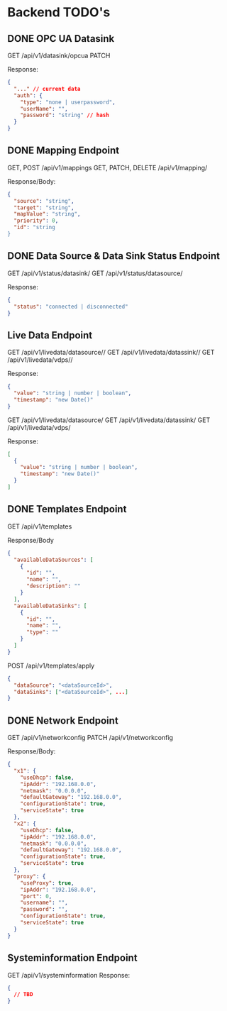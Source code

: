 # Backend TODO's

## DONE OPC UA Datasink

GET /api/v1/datasink/opcua
PATCH

Response:

```json
{
  "..." // current data
  "auth": {
    "type": "none | userpassword",
    "userName": "",
    "password": "string" // hash
  }
}
```

## DONE Mapping Endpoint

GET, POST /api/v1/mappings
GET, PATCH, DELETE /api/v1/mapping/<id>

Response/Body:

```json
{
  "source": "string",
  "target": "string",
  "mapValue": "string",
  "priority": 0,
  "id": "string
}
```

## DONE Data Source & Data Sink Status Endpoint

GET /api/v1/status/datasink/<protocol>
GET /api/v1/status/datasource/<protocol>

Response:

```json
{
  "status": "connected | disconnected"
}
```

## Live Data Endpoint

GET /api/v1/livedata/datasource/<protocol>/<dataPointId>
GET /api/v1/livedata/datassink/<protocol>/<dataPointId>
GET /api/v1/livedata/vdps/<protocol>/<dataPointId>

Response:

```json
{
  "value": "string | number | boolean",
  "timestamp": "new Date()"
}
```

GET /api/v1/livedata/datasource/<protocol>
GET /api/v1/livedata/datassink/<protocol>
GET /api/v1/livedata/vdps/<protocol>

Response:

```json
[
  {
    "value": "string | number | boolean",
    "timestamp": "new Date()"
  }
]
```

## DONE Templates Endpoint

GET /api/v1/templates

Response/Body

```json
{
  "availableDataSources": [
    {
      "id": "",
      "name": "",
      "description": ""
    }
  ],
  "availableDataSinks": [
    {
      "id": "",
      "name": "",
      "type": ""
    }
  ]
}
```

POST /api/v1/templates/apply

```json
{
  "dataSource": "<dataSourceId>",
  "dataSinks": ["<dataSourceId>", ...]
}
```

## DONE Network Endpoint

GET /api/v1/networkconfig
PATCH /api/v1/networkconfig

Response/Body:

```json
{
  "x1": {
    "useDhcp": false,
    "ipAddr": "192.168.0.0",
    "netmask": "0.0.0.0",
    "defaultGateway": "192.168.0.0",
    "configurationState": true,
    "serviceState": true
  },
  "x2": {
    "useDhcp": false,
    "ipAddr": "192.168.0.0",
    "netmask": "0.0.0.0",
    "defaultGateway": "192.168.0.0",
    "configurationState": true,
    "serviceState": true
  },
  "proxy": {
    "useProxy": true,
    "ipAddr": "192.168.0.0",
    "port": 0,
    "username": "",
    "password": "",
    "configurationState": true,
    "serviceState": true
  }
}
```

## Systeminformation Endpoint

GET /api/v1/systeminformation
Response:

```json
{
  // TBD
}
```
